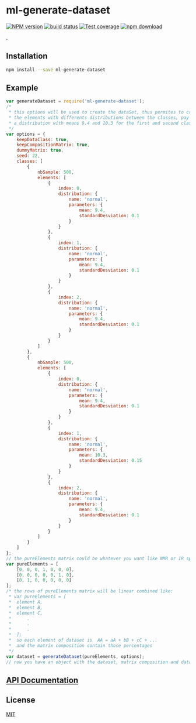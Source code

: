 # ml-generate-dataset

  [![NPM version][npm-image]][npm-url]
  [![build status][travis-image]][travis-url]
  [![Test coverage][codecov-image]][codecov-url]
  [![npm download][download-image]][download-url]

.

## Installation
```bash
npm install --save ml-generate-dataset
```

## Example
```js
var generateDataset = require('ml-generate-dataset');
/*
 * this options will be used to create the dataSet, thus permites to create several classes where markers will be
 * the elements with differents distributions between the classes, pay attention to the element with index 1, it has
 * a distribution with means 9.4 and 10.3 for the first and second classes respectivelly
 */
var options = {
    keepDataClass: true,
    keepCompositionMatrix: true,
    dummyMatrix: true,
    seed: 22,
    classes: [
        {
            nbSample: 500,
            elements: [
                {
                    index: 0,
                    distribution: {
                        name: 'normal',
                        parameters: {
                            mean: 9.4,
                            standardDesviation: 0.1
                        }
                    }
                },
                {
                    index: 1,
                    distribution: {
                        name: 'normal',
                        parameters: {
                            mean: 9.4,
                            standardDesviation: 0.1
                        }
                    }
                },
                {
                    index: 2,
                    distribution: {
                        name: 'normal',
                        parameters: {
                            mean: 9.4,
                            standardDesviation: 0.1
                        }
                    }
                }
            ]
        },
        {
            nbSample: 500,
            elements: [
                {
                    index: 0,
                    distribution: {
                        name: 'normal',
                        parameters: {
                            mean: 9.4,
                            standardDesviation: 0.1
                        }
                    }
                },
                {
                    index: 1,
                    distribution: {
                        name: 'normal',
                        parameters: {
                            mean: 10.3,
                            standardDesviation: 0.15
                        }
                    }
                },
                {
                    index: 2,
                    distribution: {
                        name: 'normal',
                        parameters: {
                            mean: 9.4,
                            standardDesviation: 0.1
                        }
                    }
                }
            ]
        }
    ]
};
// the pureElements matrix could be whatever you want like NMR or IR spectra.
var pureElements = [
    [0, 0, 0, 1, 0, 0, 0],
    [0, 0, 0, 0, 0, 1, 0],
    [0, 1, 0, 0, 0, 0, 0]
];
/* the rows of pureElements matrix will be linear combined like:
 * var pureElements = [
 *  element A,
 *  element B,
 *  element C,
 *      .
 *      .
 *      .
 *  ];
 *  so each element of dataset is  AA = aA + bB + cC + ...
 *  and the matrix composition contain those percentages
 */
var dataset = generateDataset(pureElements, options);
// now you have an object with the dataset, matrix composition and dataClass matrix to do a statistical procedure and debug
```
## [API Documentation](https://mljs.github.io/generate-dataset/)

## License
  [MIT](./LICENSE)

[npm-image]: https://img.shields.io/npm/v/ml-generate-dataset.svg?style=flat-square
[npm-url]: https://www.npmjs.com/package/ml-generate-dataset
[travis-image]: https://img.shields.io/travis/mljs/generate-dataset/master.svg?style=flat-square
[travis-url]: https://travis-ci.org/mljs/generate-dataset
[codecov-image]: https://img.shields.io/codecov/c/github/mljs/generate-dataset.svg?style=flat-square
[codecov-url]: https://codecov.io/gh/mljs/generate-dataset
[download-image]: https://img.shields.io/npm/dm/ml-generate-dataset.svg?style=flat-square
[download-url]: https://www.npmjs.com/package/ml-generate-dataset

